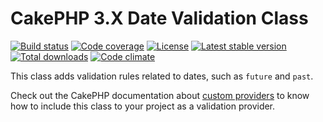 CakePHP 3.X Date Validation Class
=================================

[![Build status][build svg]][build status]
[![Code coverage][coverage svg]][coverage]
[![License][license svg]][license]
[![Latest stable version][releases svg]][releases]
[![Total downloads][downloads svg]][downloads]
[![Code climate][climate svg]][climate]

This class adds validation rules related to dates, such as `future` and `past`.

Check out the CakePHP documentation about [custom providers][custom-providers] to know how to include
this class to your project as a validation provider.

[custom-providers]: http://book.cakephp.org/3.0/en/core-libraries/validation.html#adding-validation-providers

[build status]: https://travis-ci.org/ciricihq/cake-dates-validation
[coverage]: https://codecov.io/gh/ciricihq/cake-dates-validation
[license]: https://github.com/ciricihq/cake-dates-validation/blob/master/LICENSE.md
[releases]: https://github.com/ciricihq/cake-dates-validation/releases
[downloads]: https://packagist.org/packages/ciricihq/adminlte
[climate]: https://codeclimate.com/github/ciricihq/cake-dates-validation

[build svg]: https://img.shields.io/travis/ciricihq/cake-dates-validation/master.svg?style=flat-square
[coverage svg]: https://img.shields.io/codecov/c/github/ciricihq/cake-dates-validation/master.svg?style=flat-square
[license svg]: https://img.shields.io/github/license/ciricihq/cake-dates-validation.svg?style=flat-square
[releases svg]: https://img.shields.io/github/release/ciricihq/cake-dates-validation.svg?style=flat-square
[downloads svg]: https://img.shields.io/packagist/dt/ciricihq/adminlte.svg?style=flat-square
[climate svg]: https://img.shields.io/codeclimate/github/ciricihq/cake-dates-validation.svg?style=flat-square
